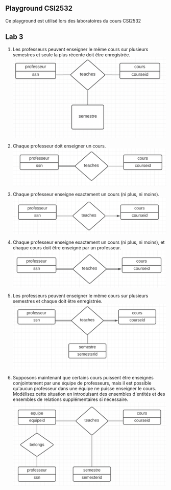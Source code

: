 ## Playground CSI2532

Ce playground est utilisé lors des laboratoires du cours CSI2532

## Lab 3

1. Les professeurs peuvent enseigner le même cours sur plusieurs semestres et seule la plus récente doit être enregistrée.
![Diagramme 1](https://github.com/puzzledsam/csi2532_playground/raw/lab3/q1.png)

2. Chaque professeur doit enseigner un cours.
![Diagramme 2](https://github.com/puzzledsam/csi2532_playground/raw/lab3/q2.png)

3. Chaque professeur enseigne exactement un cours (ni plus, ni moins).
![Diagramme 3](https://github.com/puzzledsam/csi2532_playground/raw/lab3/q3.png)

4. Chaque professeur enseigne exactement un cours (ni plus, ni moins), et chaque cours doit être enseigné par un professeur.
![Diagramme 4](https://github.com/puzzledsam/csi2532_playground/raw/lab3/q4.png)

5. Les professeurs peuvent enseigner le même cours sur plusieurs semestres et chaque doit être enregistrée.
![Diagramme 5](https://github.com/puzzledsam/csi2532_playground/raw/lab3/q5.png)

6. Supposons maintenant que certains cours puissent être enseignés conjointement par une équipe de professeurs, mais il est possible qu'aucun professeur dans une équipe ne puisse enseigner le cours. Modélisez cette situation en introduisant des ensembles d'entités et des ensembles de relations supplémentaires si nécessaire.
![Diagramme 6](https://github.com/puzzledsam/csi2532_playground/raw/lab3/q6.png)

